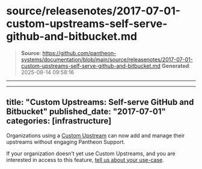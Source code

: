 # source/releasenotes/2017-07-01-custom-upstreams-self-serve-github-and-bitbucket.md

> **Source**: https://github.com/pantheon-systems/documentation/blob/main/source/releasenotes/2017-07-01-custom-upstreams-self-serve-github-and-bitbucket.md
> **Generated**: 2025-08-14 09:58:16

---

---
title: "Custom Upstreams: Self-serve GitHub and Bitbucket"
published_date: "2017-07-01"
categories: [infrastructure]
---
Organizations using a [Custom Upstream](/guides/custom-upstream) can now add and manage their upstreams without engaging Pantheon Support.

If your organization doesn’t yet use Custom Upstreams, and you are interested in access to this feature, [tell us about your use-case](https://pantheon.io/learn-pantheon?docs).

